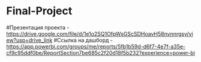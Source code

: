 # Final-Project
#Презентация проекта - https://drive.google.com/file/d/1e1o2SQ1OfpWsGScSDHoavH58nvnnrgsy/view?usp=drive_link
#Ссылка на дашборд - https://app.powerbi.com/groups/me/reports/5fb1b59d-d6f7-4e7f-a35e-cf9c95ddf0be/ReportSection7be685c2f20d18f5b232?experience=power-bi
